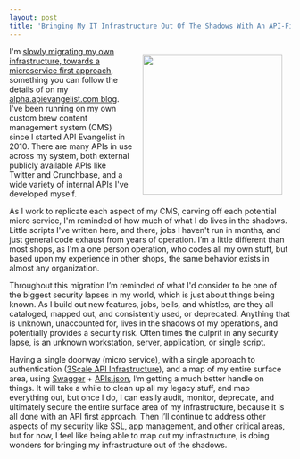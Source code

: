```yaml
---
layout: post
title: 'Bringing My IT Infrastructure Out Of The Shadows With An API-First Approach'
---
```

<p><img style="padding: 15px;" src="https://s3.amazonaws.com/kinlane-productions/bw-icons/bw-bright.png" alt="" width="250" align="right" /></p>
<p>I'm <a href="https://kin-lane.github.io/master/index.html">slowly migrating my own infrastructure, towards a microservice first approach</a>, something you can follow the details of on my <a href="http://alpha.apievangelist.com">alpha.apievangelist.com blog</a>. I've been running on my own custom brew content management system (CMS) since I started API Evangelist in 2010. There are many APIs in use across my system, both external publicly available APIs like Twitter and Crunchbase, and a wide variety of internal APIs I've developed myself.</p>
<p>As I work to replicate each aspect of my CMS, carving off each potential micro service, I'm reminded of how much of what I do lives in the shadows. Little scripts I've written here, and there, jobs I haven't run in months, and just general code exhaust from years of operation. I&rsquo;m a little different than most shops, as I'm a one person operation, who codes all my own stuff, but based upon my experience in other shops, the same behavior exists in almost any organization.</p>
<p>Throughout this migration I&rsquo;m reminded of what I'd consider to be one of the biggest security lapses in my world, which is just about things being known. As I build out new features, jobs, bells, and whistles, are they all cataloged, mapped out, and consistently used, or deprecated. Anything that is unknown, unaccounted for, lives in the shadows of my operations, and potentially provides a security risk. Often times the culprit in any security lapse, is an unknown workstation, server, application, or single script.</p>
<p>Having a single doorway (micro service), with a single approach to authentication (<a href="http://bit.ly/13esk6Q">3Scale API Infrastructure</a>), and a map of my entire surface area, using <a href="http://swagger.io">Swagger</a> + <a href="http://apisjson.org">APIs.json</a>, I&rsquo;m getting a much better handle on things. It will take a while to clean up all my legacy stuff, and map everything out, but once I do, I can easily audit, monitor, deprecate, and ultimately secure the entire surface area of my infrastructure, because it is all done with an API first approach. Then I&rsquo;ll continue to address other aspects of my security like SSL, app management, and other critical areas, but for now, I feel like being able to map out my infrastructure, is doing wonders for bringing my infrastructure out of the shadows.</p>